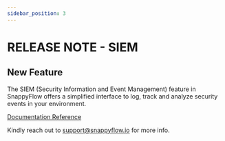 ```yaml
---
sidebar_position: 3 
---
```

# RELEASE NOTE - SIEM

## New Feature

The SIEM (Security Information and Event Management) feature in SnappyFlow offers a simplified interface to log, track and analyze security events in your environment. 

[Documentation Reference](/docs/sidebar-sf-selfhosted-turbo/SIEM/SIEM_documentation)

Kindly reach out to [support@snappyflow.io](mailto:support@snappyflow.io) for more info.

